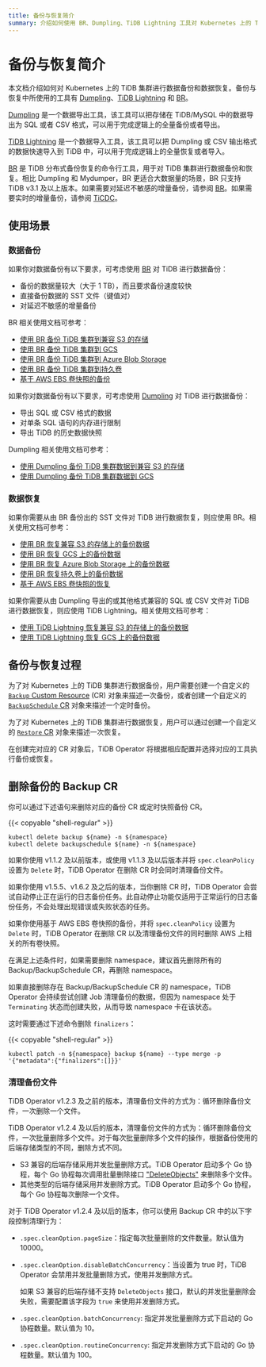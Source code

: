 ```yaml
---
title: 备份与恢复简介
summary: 介绍如何使用 BR、Dumpling、TiDB Lightning 工具对 Kubernetes 上的 TiDB 集群进行数据备份和数据恢复。
---
```


# 备份与恢复简介

本文档介绍如何对 Kubernetes 上的 TiDB 集群进行数据备份和数据恢复。备份与恢复中所使用的工具有 [Dumpling](https://docs.pingcap.com/zh/tidb/stable/dumpling-overview)、[TiDB Lightning](https://docs.pingcap.com/zh/tidb/stable/get-started-with-tidb-lightning) 和 [BR](https://docs.pingcap.com/zh/tidb/stable/backup-and-restore-tool)。

[Dumpling](https://docs.pingcap.com/zh/tidb/stable/dumpling-overview) 是一个数据导出工具，该工具可以把存储在 TiDB/MySQL 中的数据导出为 SQL 或者 CSV 格式，可以用于完成逻辑上的全量备份或者导出。

[TiDB Lightning](https://docs.pingcap.com/zh/tidb/stable/get-started-with-tidb-lightning) 是一个数据导入工具，该工具可以把 Dumpling 或 CSV 输出格式的数据快速导入到 TiDB 中，可以用于完成逻辑上的全量恢复或者导入。

[BR](https://docs.pingcap.com/zh/tidb/stable/backup-and-restore-tool) 是 TiDB 分布式备份恢复的命令行工具，用于对 TiDB 集群进行数据备份和恢复。相比 Dumpling 和 Mydumper，BR 更适合大数据量的场景，BR 只支持 TiDB v3.1 及以上版本。如果需要对延迟不敏感的增量备份，请参阅 [BR](https://docs.pingcap.com/zh/tidb/stable/backup-and-restore-tool)。如果需要实时的增量备份，请参阅 [TiCDC](https://docs.pingcap.com/zh/tidb/stable/ticdc-overview)。

## 使用场景

### 数据备份

如果你对数据备份有以下要求，可考虑使用 [BR](https://docs.pingcap.com/zh/tidb/stable/backup-and-restore-tool) 对 TiDB 进行数据备份：

- 备份的数据量较大（大于 1 TB），而且要求备份速度较快
- 直接备份数据的 SST 文件（键值对）
- 对延迟不敏感的增量备份

BR 相关使用文档可参考：

- [使用 BR 备份 TiDB 集群到兼容 S3 的存储](backup-to-aws-s3-using-br.md)
- [使用 BR 备份 TiDB 集群到 GCS](backup-to-gcs-using-br.md)
- [使用 BR 备份 TiDB 集群到 Azure Blob Storage](backup-to-azblob-using-br.md)
- [使用 BR 备份 TiDB 集群到持久卷](backup-to-pv-using-br.md)
- [基于 AWS EBS 卷快照的备份](backup-to-aws-s3-by-snapshot.md)

如果你对数据备份有以下要求，可考虑使用 [Dumpling](https://docs.pingcap.com/zh/tidb/stable/dumpling-overview) 对 TiDB 进行数据备份：

- 导出 SQL 或 CSV 格式的数据
- 对单条 SQL 语句的内存进行限制
- 导出 TiDB 的历史数据快照

Dumpling 相关使用文档可参考：

- [使用 Dumpling 备份 TiDB 集群数据到兼容 S3 的存储](backup-to-s3.md)
- [使用 Dumpling 备份 TiDB 集群数据到 GCS](backup-to-gcs.md)

### 数据恢复

如果你需要从由 BR 备份出的 SST 文件对 TiDB 进行数据恢复，则应使用 BR。相关使用文档可参考：

- [使用 BR 恢复兼容 S3 的存储上的备份数据](restore-from-aws-s3-using-br.md)
- [使用 BR 恢复 GCS 上的备份数据](restore-from-gcs-using-br.md)
- [使用 BR 恢复 Azure Blob Storage 上的备份数据](restore-from-azblob-using-br.md)
- [使用 BR 恢复持久卷上的备份数据](restore-from-pv-using-br.md)
- [基于 AWS EBS 卷快照的恢复](restore-from-aws-s3-by-snapshot.md)

如果你需要从由 Dumpling 导出的或其他格式兼容的 SQL 或 CSV 文件对 TiDB 进行数据恢复，则应使用 TiDB Lightning。相关使用文档可参考：

- [使用 TiDB Lightning 恢复兼容 S3 的存储上的备份数据](restore-from-s3.md)
- [使用 TiDB Lightning 恢复 GCS 上的备份数据](restore-from-gcs.md)

## 备份与恢复过程

为了对 Kubernetes 上的 TiDB 集群进行数据备份，用户需要创建一个自定义的 [`Backup` Custom Resource](backup-restore-cr.md#backup-cr-字段介绍) (CR) 对象来描述一次备份，或者创建一个自定义的 [`BackupSchedule` CR](backup-restore-cr.md#backupschedule-cr-字段介绍) 对象来描述一个定时备份。

为了对 Kubernetes 上的 TiDB 集群进行数据恢复，用户可以通过创建一个自定义的 [`Restore` CR](backup-restore-cr.md#restore-cr-字段介绍) 对象来描述一次恢复。

在创建完对应的 CR 对象后，TiDB Operator 将根据相应配置并选择对应的工具执行备份或恢复。

## 删除备份的 Backup CR

你可以通过下述语句来删除对应的备份 CR 或定时快照备份 CR。

{{< copyable "shell-regular" >}}

```shell
kubectl delete backup ${name} -n ${namespace}
kubectl delete backupschedule ${name} -n ${namespace}
```

如果你使用 v1.1.2 及以前版本，或使用 v1.1.3 及以后版本并将 `spec.cleanPolicy` 设置为 `Delete` 时，TiDB Operator 在删除 CR 时会同时清理备份文件。

如果你使用 v1.5.5、v1.6.2 及之后的版本，当你删除 CR 时，TiDB Operator 会尝试自动停止正在运行的日志备份任务。此自动停止功能仅适用于正常运行的日志备份任务，不会处理出现错误或失败状态的任务。

如果你使用基于 AWS EBS 卷快照的备份，并将 `spec.cleanPolicy` 设置为 `Delete` 时，TiDB Operator 在删除 CR 以及清理备份文件的同时删除 AWS 上相关的所有卷快照。

在满足上述条件时，如果需要删除 namespace，建议首先删除所有的 Backup/BackupSchedule CR，再删除 namespace。

如果直接删除存在 Backup/BackupSchedule CR 的 namespace，TiDB Operator 会持续尝试创建 Job 清理备份的数据，但因为 namespace 处于 `Terminating` 状态而创建失败，从而导致 namespace 卡在该状态。

这时需要通过下述命令删除 `finalizers`：

{{< copyable "shell-regular" >}}

```shell
kubectl patch -n ${namespace} backup ${name} --type merge -p '{"metadata":{"finalizers":[]}}'
```

### 清理备份文件

TiDB Operator v1.2.3 及之前的版本，清理备份文件的方式为：循环删除备份文件，一次删除一个文件。

TiDB Operator v1.2.4 及以后的版本，清理备份文件的方式为：循环删除备份文件，一次批量删除多个文件。对于每次批量删除多个文件的操作，根据备份使用的后端存储类型的不同，删除方式不同。

* S3 兼容的后端存储采用并发批量删除方式。TiDB Operator 启动多个 Go 协程，每个 Go 协程每次调用批量删除接口 ["DeleteObjects"](https://docs.aws.amazon.com/AmazonS3/latest/API/API_DeleteObjects.html) 来删除多个文件。
* 其他类型的后端存储采用并发删除方式。TiDB Operator 启动多个 Go 协程，每个 Go 协程每次删除一个文件。

对于 TiDB Operator v1.2.4 及以后的版本，你可以使用 Backup CR 中的以下字段控制清理行为：

* `.spec.cleanOption.pageSize`：指定每次批量删除的文件数量。默认值为 10000。
* `.spec.cleanOption.disableBatchConcurrency`：当设置为 true 时，TiDB Operator 会禁用并发批量删除方式，使用并发删除方式。

    如果 S3 兼容的后端存储不支持 `DeleteObjects` 接口，默认的并发批量删除会失败，需要配置该字段为 `true` 来使用并发删除方式。

* `.spec.cleanOption.batchConcurrency`: 指定并发批量删除方式下启动的 Go 协程数量。默认值为 10。
* `.spec.cleanOption.routineConcurrency`: 指定并发删除方式下启动的 Go 协程数量。默认值为 100。
